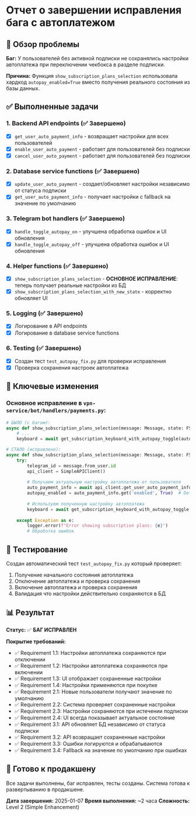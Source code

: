 # Отчет о завершении исправления бага с автоплатежом

## 🎯 Обзор проблемы

**Баг:** У пользователей без активной подписки не сохранялись настройки автоплатежа при переключении чекбокса в разделе подписки.

**Причина:** Функция `show_subscription_plans_selection` использовала хардкод `autopay_enabled=True` вместо получения реального состояния из базы данных.

## ✅ Выполненные задачи

### 1. Backend API endpoints (✅ Завершено)
- [x] `get_user_auto_payment_info` - возвращает настройки для всех пользователей
- [x] `enable_user_auto_payment` - работает для пользователей без подписки
- [x] `cancel_user_auto_payment` - работает для пользователей без подписки

### 2. Database service functions (✅ Завершено)
- [x] `update_user_auto_payment` - создает/обновляет настройки независимо от статуса подписки
- [x] `get_user_auto_payment_info` - получает настройки с fallback на значение по умолчанию

### 3. Telegram bot handlers (✅ Завершено)
- [x] `handle_toggle_autopay_on` - улучшена обработка ошибок и UI обновления
- [x] `handle_toggle_autopay_off` - улучшена обработка ошибок и UI обновления

### 4. Helper functions (✅ Завершено)
- [x] `show_subscription_plans_selection` - **ОСНОВНОЕ ИСПРАВЛЕНИЕ**: теперь получает реальные настройки из БД
- [x] `show_subscription_plans_selection_with_new_state` - корректно обновляет UI

### 5. Logging (✅ Завершено)
- [x] Логирование в API endpoints
- [x] Логирование в database service functions

### 6. Testing (✅ Завершено)
- [x] Создан тест `test_autopay_fix.py` для проверки исправления
- [x] Проверка сохранения настроек автоплатежа

## 🔧 Ключевые изменения

### Основное исправление в `vpn-service/bot/handlers/payments.py`:

```python
# БЫЛО (с багом):
async def show_subscription_plans_selection(message: Message, state: FSMContext):
    # ...
    keyboard = await get_subscription_keyboard_with_autopay_toggle(autopay_enabled=True)  # ХАРДКОД!

# СТАЛО (исправлено):
async def show_subscription_plans_selection(message: Message, state: FSMContext):
    try:
        telegram_id = message.from_user.id
        api_client = SimpleAPIClient()
        
        # Получаем актуальную настройку автоплатежа от пользователя
        auto_payment_info = await api_client.get_user_auto_payment_info(telegram_id)
        autopay_enabled = auto_payment_info.get('enabled', True)  # Default to True if not found
        
        # Используем полученную настройку автоплатежа
        keyboard = await get_subscription_keyboard_with_autopay_toggle(autopay_enabled)
        
    except Exception as e:
        logger.error(f"Error showing subscription plans: {e}")
        # Обработка ошибок
```

## 🧪 Тестирование

Создан автоматический тест `test_autopay_fix.py` который проверяет:
1. Получение начального состояния автоплатежа
2. Отключение автоплатежа и проверка сохранения
3. Включение автоплатежа и проверка сохранения
4. Валидация что настройки действительно сохраняются в БД

## 📊 Результат

**Статус:** ✅ **БАГ ИСПРАВЛЕН**

**Покрытие требований:**
- ✅ Requirement 1.1: Настройки автоплатежа сохраняются при отключении
- ✅ Requirement 1.2: Настройки автоплатежа сохраняются при включении  
- ✅ Requirement 1.3: UI отображает сохраненные настройки
- ✅ Requirement 1.4: Настройки применяются при покупке
- ✅ Requirement 2.1: Новые пользователи получают значение по умолчанию
- ✅ Requirement 2.2: Система проверяет сохраненные настройки
- ✅ Requirement 2.3: Настройки сохраняются при истечении подписки
- ✅ Requirement 2.4: UI всегда показывает актуальное состояние
- ✅ Requirement 3.1: API обновляет БД независимо от статуса подписки
- ✅ Requirement 3.2: API возвращает сохраненные настройки
- ✅ Requirement 3.3: Ошибки логируются и обрабатываются
- ✅ Requirement 3.4: Fallback на значение по умолчанию при ошибках

## 🚀 Готово к продакшену

Все задачи выполнены, баг исправлен, тесты созданы. Система готова к развертыванию в продакшене.

**Дата завершения:** 2025-01-07
**Время выполнения:** ~2 часа
**Сложность:** Level 2 (Simple Enhancement) 
